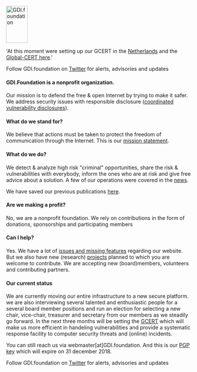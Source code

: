 
<a href="/"><img src="https://gdi.foundation/img/logo.png" alt="GDI.foundation" width="58" height="100" border="0" /></a>


'At this moment were setting up our GCERT in the [Netherlands](https://GCERT.NL) and the [Global-CERT here](https://GCERT.GLOBAL).'

Follow GDI.foundation on [Twitter](https://twitter.com/GDI_fdn) for alerts, advisories and updates 


#### GDI.Foundation is a nonprofit organization. 
Our mission is to defend the free & open Internet by trying to make it safer.
We address security issues with responsible disclosure ([coordinated vulnerability disclosures](https://www.iso.org/standard/45170.html)).

#### What do we stand for?
We believe that actions must be taken to protect the freedom of communication through the Internet. This is our [mission statement](https://gdi.foundation/mission/).

#### What do we do?
We detect & analyze high risk "criminal" opportunities, share the risk & vulnerabilities with everybody, inform the ones who are at risk and give free advice about a solution. A few of our operations were covered in the [news](https://www.google.nl/search?q=GDI.foundation&num=100&tbs=sbd:1&tbm=nws&tbas=0&source=lnt&sa=X&ved=0ahUKEwi4sMS66qvdAhXGIlAKHdTxC-MQpwUIHw&biw=1440&bih=803&dpr=2).

We have saved our previous publications [here](https://github.com/GDI-foundation/website/tree/master/archive).

#### Are we making a profit?
No, we are a nonprofit foundation. We rely on contributions in the form of donations, sponsorships and participating members

#### Can I help?
Yes. We have a lot of [issues and missing features](https://github.com/GDI-foundation/website/issues) regarding our website.
But we also have new (research) [projects](https://github.com/GDI-foundation/website/projects) planned to which you are welcome to contribute. We are accepting new (board)members, volunteers and contributing partners.

#### Our current status
We are currently moving our entire infrastructure to a new secure platform. we are also interviewing several talented and enthusiastic people for a several board member positions and run an election for selecting a new chair, vice-chair, treasurer and secretary from our members as we steadily go forward. In the next three months will be setting the [GCERT](https://github.com/GCERT) which will make us more efficient in handeling vulnerabilities and provide a systematic response facility to computer security threats and (online) incidents.

You can still reach us via webmaster[at]GDI.foundation. 
And this is our [PGP key](https://keybase.io/GDI_FDN/key.asc) which will expire on 31 december 2018.

Follow GDI.foundation on [Twitter](https://twitter.com/GDI_fdn) for alerts, advisories and updates 

